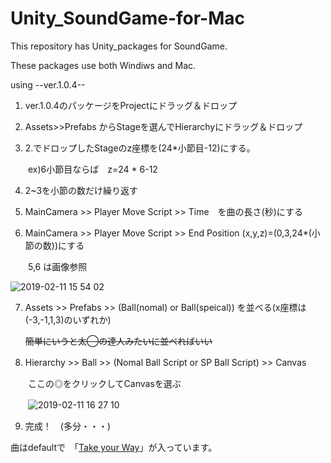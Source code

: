 # Unity_SoundGame-for-Mac
This repository has Unity_packages for SoundGame.

These packages use both Windiws and Mac.

using --ver.1.0.4--
1. ver.1.0.4のパッケージをProjectにドラッグ＆ドロップ

2. Assets>>Prefabs からStageを選んでHierarchyにドラッグ＆ドロップ

3. 2.でドロップしたStageのz座標を(24*小節目-12)にする。

　　ex)6小節目ならば　z=24 * 6-12

4. 2~3を小節の数だけ繰り返す

5. MainCamera >> Player Move Script >> Time　を曲の長さ(秒)にする

6. MainCamera >> Player Move Script >> End Position (x,y,z)=(0,3,24*(小節の数))にする

　　5,6 は画像参照

   ![2019-02-11 15 54 02](https://user-images.githubusercontent.com/44997646/52549963-3df46e00-2e19-11e9-8b29-06bad65199a6.png)

7. Assets >> Prefabs >> (Ball(nomal) or Ball(speical)) を並べる(x座標は(-3,-1,1,3)のいずれか)

   ~~簡単にいうと太◯の達人みたいに並べればいい~~

8. Hierarchy >> Ball >> (Nomal Ball Script or SP Ball Script) >> Canvas　

　　ここの◎をクリックしてCanvasを選ぶ

　　![2019-02-11 16 27 10](https://user-images.githubusercontent.com/44997646/52550124-194cc600-2e1a-11e9-8d3f-7fd6dcf7a517.png)

9. 完成！　(多分・・・)

曲はdefaultで　「[Take your Way](https://www.youtube.com/watch?v=zZ-NG0kZURg)」が入っています。

　　
